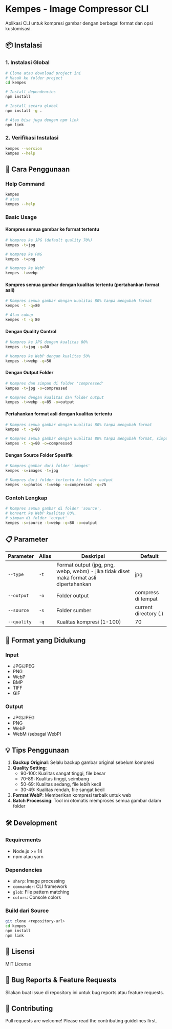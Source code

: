 # Kempes - Image Compressor CLI

Aplikasi CLI untuk kompresi gambar dengan berbagai format dan opsi kustomisasi.

## 📦 Instalasi

### 1. Instalasi Global

```bash
# Clone atau download project ini
# Masuk ke folder project
cd kempes

# Install dependencies
npm install

# Install secara global
npm install -g .

# Atau bisa juga dengan npm link
npm link
```

### 2. Verifikasi Instalasi

```bash
kempes --version
kempes --help
```

## 🚀 Cara Penggunaan

### Help Command
```bash
kempes
# atau
kempes --help
```

### Basic Usage

#### Kompres semua gambar ke format tertentu
```bash
# Kompres ke JPG (default quality 70%)
kempes -t=jpg

# Kompres ke PNG
kempes -t=png

# Kompres ke WebP
kempes -t=webp
```

#### Kompres semua gambar dengan kualitas tertentu (pertahankan format asli)
```bash
# Kompres semua gambar dengan kualitas 80% tanpa mengubah format
kempes -t -q=80

# Atau cukup
kempes -t -q 80
```

#### Dengan Quality Control
```bash
# Kompres ke JPG dengan kualitas 80%
kempes -t=jpg -q=80

# Kompres ke WebP dengan kualitas 50%
kempes -t=webp -q=50
```

#### Dengan Output Folder
```bash
# Kompres dan simpan di folder 'compressed'
kempes -t=jpg -o=compressed

# Kompres dengan kualitas dan folder output
kempes -t=webp -q=85 -o=output
```

#### Pertahankan format asli dengan kualitas tertentu
```bash
# Kompres semua gambar dengan kualitas 80% tanpa mengubah format
kempes -t -q=80

# Kompres semua gambar dengan kualitas 80% tanpa mengubah format, simpan di folder 'compressed'
kempes -t -q=80 -o=compressed
```

#### Dengan Source Folder Spesifik
```bash
# Kompres gambar dari folder 'images'
kempes -s=images -t=jpg

# Kompres dari folder tertentu ke folder output
kempes -s=photos -t=webp -o=compressed -q=75
```

### Contoh Lengkap
```bash
# Kompres semua gambar di folder 'source', 
# konvert ke WebP kualitas 80%, 
# simpan di folder 'output'
kempes -s=source -t=webp -q=80 -o=output
```

## 📋 Parameter

| Parameter | Alias | Deskripsi | Default |
|-----------|-------|-----------|---------|
| `--type` | `-t` | Format output (jpg, png, webp, webm) - jika tidak diset maka format asli dipertahankan | jpg |
| `--output` | `-o` | Folder output | compress di tempat |
| `--source` | `-s` | Folder sumber | current directory (.) |
| `--quality` | `-q` | Kualitas kompresi (1-100) | 70 |

## 🎯 Format yang Didukung

### Input
- JPG/JPEG
- PNG  
- WebP
- BMP
- TIFF
- GIF

### Output
- JPG/JPEG
- PNG
- WebP
- WebM (sebagai WebP)

## 💡 Tips Penggunaan

1. **Backup Original**: Selalu backup gambar original sebelum kompresi
2. **Quality Setting**: 
   - 90-100: Kualitas sangat tinggi, file besar
   - 70-89: Kualitas tinggi, seimbang
   - 50-69: Kualitas sedang, file lebih kecil
   - 30-49: Kualitas rendah, file sangat kecil
3. **Format WebP**: Memberikan kompresi terbaik untuk web
4. **Batch Processing**: Tool ini otomatis memproses semua gambar dalam folder

## 🛠️ Development

### Requirements
- Node.js >= 14
- npm atau yarn

### Dependencies
- `sharp`: Image processing
- `commander`: CLI framework
- `glob`: File pattern matching  
- `colors`: Console colors

### Build dari Source
```bash
git clone <repository-url>
cd kempes
npm install
npm link
```

## 📄 Lisensi

MIT License

## 🐛 Bug Reports & Feature Requests

Silakan buat issue di repository ini untuk bug reports atau feature requests.

## 🤝 Contributing

Pull requests are welcome! Please read the contributing guidelines first.